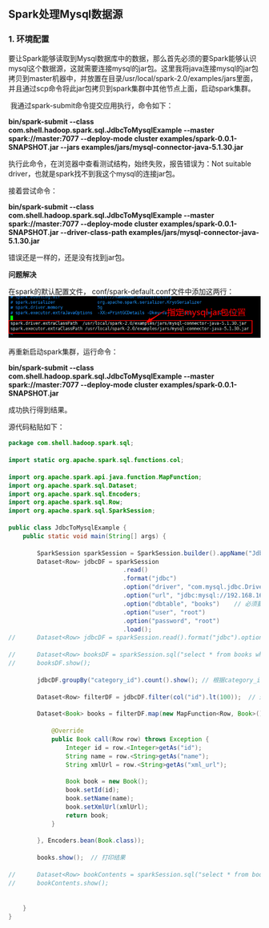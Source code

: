 ## Spark处理Mysql数据源

### 1. 环境配置

​	要让Spark能够读取到Mysql数据库中的数据，那么首先必须的要Spark能够认识mysql这个数据源，这就需要连接mysql的jar包。这里我将java连接mysql的jar包拷贝到master机器中，并放置在目录/usr/local/spark-2.0/examples/jars里面，并且通过scp命令将此jar包拷贝到spark集群中其他节点上面，启动spark集群。

​	我通过spark-submit命令提交应用执行，命令如下：

**bin/spark-submit --class com.shell.hadoop.spark.sql.JdbcToMysqlExample --master spark://master:7077 --deploy-mode cluster examples/spark-0.0.1-SNAPSHOT.jar --jars examples/jars/mysql-connector-java-5.1.30.jar**

执行此命令，在浏览器中查看测试结构，始终失败，报告错误为：Not suitable driver，也就是spark找不到我这个mysql的连接jar包。

接着尝试命令：

**bin/spark-submit --class com.shell.hadoop.spark.sql.JdbcToMysqlExample --master spark://master:7077 --deploy-mode cluster examples/spark-0.0.1-SNAPSHOT.jar --driver-class-path examples/jars/mysql-connector-java-5.1.30.jar**

错误还是一样的，还是没有找到jar包。

**问题解决**

在spark的默认配置文件， conf/spark-default.conf文件中添加这两行： ![spark_29](images\spark_29.png)

再重新启动spark集群，运行命令：

**bin/spark-submit --class com.shell.hadoop.spark.sql.JdbcToMysqlExample --master spark://master:7077 --deploy-mode cluster examples/spark-0.0.1-SNAPSHOT.jar**

成功执行得到结果。

源代码粘贴如下：

```java
package com.shell.hadoop.spark.sql;

import static org.apache.spark.sql.functions.col;

import org.apache.spark.api.java.function.MapFunction;
import org.apache.spark.sql.Dataset;
import org.apache.spark.sql.Encoders;
import org.apache.spark.sql.Row;
import org.apache.spark.sql.SparkSession;

public class JdbcToMysqlExample {
	public static void main(String[] args) {
		
		SparkSession sparkSession = SparkSession.builder().appName("JdbcToMysqlExample").getOrCreate();
		Dataset<Row> jdbcDF = sparkSession
								.read()
								.format("jdbc")
								.option("driver", "com.mysql.jdbc.Driver")
								.option("url", "jdbc:mysql://192.168.16.47:3306/ar?useUnicode=true&characterEncoding=utf8")
								.option("dbtable", "books")    // 必须要指定操作的mysql中的表名
								.option("user", "root")
								.option("password", "root")
								.load();
//		Dataset<Row> jdbcDF = sparkSession.read().format("jdbc").option("driver", "com.mysql.jdbc.Driver").option("url", "jdbc:mysql://192.168.16.47:3306/ar?useUnicode=true&characterEncoding=utf8").option("user", "root").option("password", "root").load();//报错
		
//		Dataset<Row> booksDF = sparkSession.sql("select * from books where id < 100");// 报错
//		booksDF.show();
		
		jdbcDF.groupBy("category_id").count().show(); // 根据category_id分类统计
		
		Dataset<Row> filterDF = jdbcDF.filter(col("id").lt(100));  // 过滤mysql表中id<100的数据
		
		Dataset<Book> books = filterDF.map(new MapFunction<Row, Book>() { // 执行map操作

			@Override
			public Book call(Row row) throws Exception {
				Integer id = row.<Integer>getAs("id");
				String name = row.<String>getAs("name");
				String xmlUrl = row.<String>getAs("xml_url");
				
				Book book = new Book();
				book.setId(id);
				book.setName(name);
				book.setXmlUrl(xmlUrl);
				return book;
			}
			
		}, Encoders.bean(Book.class));
		
		books.show();  // 打印结果
		
//		Dataset<Row> bookContents = sparkSession.sql("select * from book_contents");
//		bookContents.show();
		
		
	}
}
```